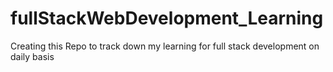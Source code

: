 # fullStackWebDevelopment_Learning
Creating this Repo to track down my learning for full stack development on daily basis
